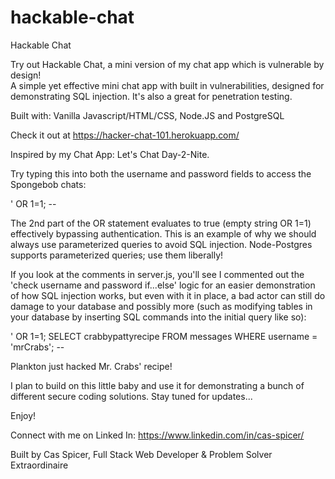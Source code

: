 # hackable-chat
Hackable Chat

Try out Hackable Chat, a mini version of my chat app which is vulnerable by design!  
A simple yet effective mini chat app with built in vulnerabilities, designed for demonstrating SQL injection.  It's also a great for penetration testing.

Built with: Vanilla Javascript/HTML/CSS, Node.JS and PostgreSQL

Check it out at https://hacker-chat-101.herokuapp.com/

Inspired by my Chat App: Let's Chat Day-2-Nite. 

Try typing this into both the username and password fields to access the Spongebob chats:

' OR 1=1; -- 

The 2nd part of the OR statement evaluates to true (empty string OR 1=1) effectively bypassing authentication.  This is an example of why we should always use parameterized queries to avoid SQL injection.  Node-Postgres supports parameterized queries; use them liberally!

If you look at the comments in server.js, you'll see I commented out the 'check username and password if...else' logic for an easier demonstration of how SQL injection works, but even with it in place, a bad actor can still do damage to your database and possibly more (such as modifying tables in your database by inserting SQL commands into the initial query like so):

' OR 1=1; SELECT crabbypattyrecipe FROM messages WHERE username = 'mrCrabs';  -- 

Plankton just hacked Mr. Crabs' recipe!

I plan to build on this little baby and use it for demonstrating a bunch of different secure coding solutions.  Stay tuned for updates...

Enjoy!

Connect with me on Linked In: https://www.linkedin.com/in/cas-spicer/

Built by Cas Spicer, Full Stack Web Developer & Problem Solver Extraordinaire

